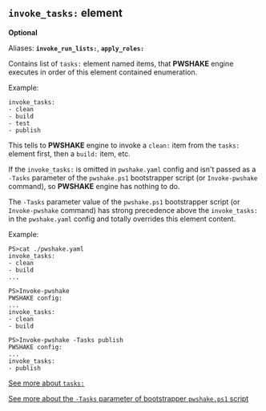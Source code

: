 ## `invoke_tasks:` **element**

**Optional**

Aliases: **`invoke_run_lists:`**, **`apply_roles:`**

Contains list of `tasks:` element named items, that **PWSHAKE** engine executes in order of this element contained enumeration. 

Example:
```
invoke_tasks:
- clean
- build
- test
- publish
```
This tells to **PWSHAKE** engine to invoke a `clean:` item from the `tasks:` element first, then a `build:` item, etc.

If the `invoke_tasks:` is omitted in `pwshake.yaml` config and isn't passed as a `-Tasks` parameter of the `pwshake.ps1` bootstrapper script (or `Invoke-pwshake` command), so **PWSHAKE** engine has nothing to do.

The `-Tasks` parameter value of the `pwshake.ps1` bootstrapper script (or `Invoke-pwshake` command) has strong precedence above the `invoke_tasks:` in the `pwshake.yaml` config and totally overrides this element content.

Example:
```
PS>cat ./pwshake.yaml
invoke_tasks:
- clean
- build
...
```
```
PS>Invoke-pwshake
PWSHAKE config:
...
invoke_tasks:
- clean
- build
```
```
PS>Invoke-pwshake -Tasks publish
PWSHAKE config:
...
invoke_tasks:
- publish
```

[See more about `tasks:`](/doc/tasks.md)

[See more about the `-Tasks` parameter of  bootstrapper `pwshake.ps1` script](/doc/bootstrapper.md)